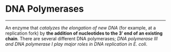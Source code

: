 # DNA Polymerases
---
An enzyme that *catalyzes the elongation of new DNA* (for example, at a replication fork) by **the addition of nucleotides to the 3′ end of an existing chain**. There are several different DNA polymerases; *DNA polymerase III and DNA polymerase I play major roles in DNA replication in E. coli*.